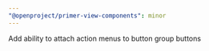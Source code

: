 ```yaml
---
"@openproject/primer-view-components": minor
---
```


Add ability to attach action menus to button group buttons

